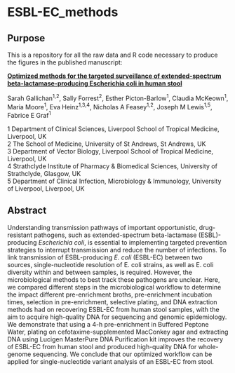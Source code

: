 # ESBL-EC_methods
## Purpose
This is a repository for all the raw data and R code necessary to produce the figures in the published manuscript:

[**Optimized methods for the targeted surveillance of extended-spectrum beta-lactamase-producing Escherichia coli in human stool**](https://journals.asm.org/doi/10.1128/spectrum.01058-24?url_ver=Z39.88-2003&rfr_id=ori:rid:crossref.org&rfr_dat=cr_pub%20%200pubmed)

Sarah Gallichan<sup>1,2</sup>, 
Sally Forrest<sup>2</sup>, 
Esther Picton-Barlow<sup>1</sup>, 
Claudia McKeown<sup>1</sup>, 
Maria Moore<sup>1</sup>, 
Eva Heinz<sup>1,3,4</sup>, 
Nicholas A Feasey<sup>1,2</sup>, 
Joseph M Lewis<sup>1,5</sup>, 
Fabrice E Graf<sup>1</sup>

1 Department of Clinical Sciences, Liverpool School of Tropical Medicine, Liverpool, UK  
2 The School of Medicine, University of St Andrews, St Andrews, UK  
3 Department of Vector Biology, Liverpool School of Tropical Medicine, Liverpool, UK  
4 Strathclyde Institute of Pharmacy & Biomedical Sciences, University of Strathclyde, Glasgow, UK  
5 Department of Clinical Infection, Microbiology & Immunology, University of Liverpool, Liverpool, UK


## Abstract
Understanding transmission pathways of important opportunistic, drug-resistant pathogens, such as extended-spectrum beta-lactamase (ESBL)-producing _Escherichia coli_, is essential to implementing targeted prevention strategies to interrupt transmission and reduce the number of infections. To link transmission of ESBL-producing _E. coli_ (ESBL-EC) between two sources, single-nucleotide resolution of E. coli strains, as well as E. coli diversity within and between samples, is required. However, the microbiological methods to best track these pathogens are unclear. Here, we compared different steps in the microbiological workflow to determine the impact different pre-enrichment broths, pre-enrichment incubation times, selection in pre-enrichment, selective plating, and DNA extraction methods had on recovering ESBL-EC from human stool samples, with the aim to acquire high-quality DNA for sequencing and genomic epidemiology. We demonstrate that using a 4-h pre-enrichment in Buffered Peptone Water, plating on cefotaxime-supplemented MacConkey agar and extracting DNA using Lucigen MasterPure DNA Purification kit improves the recovery of ESBL-EC from human stool and produced high-quality DNA for whole-genome sequencing. We conclude that our optimized workflow can be applied for single-nucleotide variant analysis of an ESBL-EC from stool.

